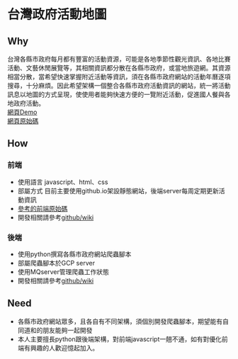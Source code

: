 # 台灣政府活動地圖
## Why
台灣各縣市政府每月都有豐富的活動資源，可能是各地季節性觀光資訊、各地比賽活動、文藝休閒展覽等，其相關資訊都分散在各縣市政府，或當地旅遊網。其資源相當分散，當希望快速掌握附近活動等資訊，須在各縣市政府網站的活動年曆逐項搜尋，十分麻煩。因此希望架構一個整合各縣市政府活動資訊的網站，統一將活動訊息以地圖的方式呈現，使使用者能夠快速方便的一覽附近活動，促進國人餐與各地政府活動。  
[網頁Demo](https://chrisxiaoshu.github.io/EventMap/)  
[網頁原始碼](https://github.com/ChrisXiaoShu/EventMap)

## How
### 前端
- 使用語言
  javascript、html、css
- 部屬方式
  目前主要使用github.io架設靜態網站，後端server每周定期更新活動資訊
- [參考的前端原始碼](https://github.com/kiang/bribes_map)
- 開發相關請參考[github/wiki](https://github.com/ChrisXiaoShu/EventMap/wiki)
### 後端
- 使用python撰寫各縣市政府網站爬蟲腳本
- 部屬爬蟲腳本於GCP server
- 使用MQserver管理爬蟲工作狀態
- 開發相關請參考[github/wiki](https://github.com/ChrisXiaoShu/EventMap/wiki)
## Need
- 各縣市政府網站眾多，且各自有不同架構，須個別開發爬蟲腳本，期望能有自同道和的朋友能夠一起開發
- 本人主要擅長python跟後端架構，對前端javascript一翹不通，如有對優化前端有興趣的人歡迎憶起加入。
